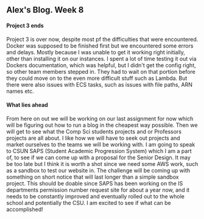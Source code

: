 ## Alex's Blog. Week 8

#### Project 3 ends
Project 3 is over now, despite most pf the difficulties that were encountered.
Docker was supposed to be finished first but we encountered some errors and
delays. Mostly because I was unable to get it working right initially,  other
than installing it on our instances. I spent a lot of time testing it out via
Dockers documentation, which was helpful, but I didn't get the config right, so
other team members stepped in. They had to wait on that portion before they
could move on to the even more difficult stuff such as Lambda. But there were
also issues with ECS tasks, such as issues with file paths, ARN names etc.

#### What lies ahead
From here on out we will be working on our last assignment for now which will be
figuring out how to run a blog in the cheapest way possible. Then we will get to
see what the Comp Sci students projects and or Professors projects are all about.
I like how we will have to seek out projects and market ourselves to the teams
we will be working with. I am going to speak to CSUN SAPS (Student Academic
Progression System) which I am a part of, to see if we can come up with a
proposal for the Senior Design. It may be too late but I think it is worth a
shot since we need some AWS work, such as a sandbox to test our website in. The
challenge will be coming up with something on short notice that will last longer
than a simple sandbox project. This should be doable since SAPS has been working
on the IS departments permission number request site for about a year now, and
it needs to be constantly improved and eventually rolled out to the whole
school and potentially the CSU. I am excited to see if what can be accomplished!

